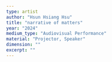 ```yaml
---
type: artist
author: "Hsun Hsiang Hsu"
title: "narrative of matters"
year: "2024"
medium_type: "Audiovisual Performance"
material: "Projector, Speaker"
dimension: ""
excerpt: ""
---
```


